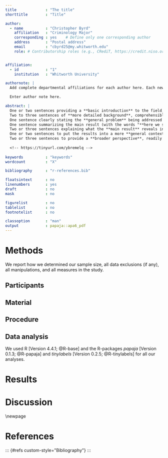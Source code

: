 ```yaml
---
title             : "The title"
shorttitle        : "Title"

author: 
  - name          : "Christopher Byrd"
    affiliation   : "Criminology Major"
    corresponding : yes    # Define only one corresponding author
    address       : "Postal address"
    email         : "cbyrd25@my.whitworth.edu"
    role: # Contributorship roles (e.g., CRediT, https://credit.niso.org/)


affiliation:
  - id            : "1"
    institution   : "Whitworth University"

authornote: |
  Add complete departmental affiliations for each author here. Each new line herein must be indented, like this line.

  Enter author note here.

abstract: |
  One or two sentences providing a **basic introduction** to the field,  comprehensible to a scientist in any discipline.
  Two to three sentences of **more detailed background**, comprehensible  to scientists in related disciplines.
  One sentence clearly stating the **general problem** being addressed by  this particular study.
  One sentence summarizing the main result (with the words "**here we show**" or their equivalent).
  Two or three sentences explaining what the **main result** reveals in direct comparison to what was thought to be the case previously, or how the  main result adds to previous knowledge.
  One or two sentences to put the results into a more **general context**.
  Two or three sentences to provide a **broader perspective**, readily comprehensible to a scientist in any discipline.
  
  <!-- https://tinyurl.com/ybremelq -->
  
keywords          : "keywords"
wordcount         : "X"

bibliography      : "r-references.bib"

floatsintext      : no
linenumbers       : yes
draft             : no
mask              : no

figurelist        : no
tablelist         : no
footnotelist      : no

classoption       : "man"
output            : papaja::apa6_pdf
---
```








# Methods
We report how we determined our sample size, all data exclusions (if any), all manipulations, and all measures in the study. <!-- 21-word solution (Simmons, Nelson & Simonsohn, 2012; retrieved from http://ssrn.com/abstract=2160588) -->

## Participants

## Material

## Procedure

## Data analysis
We used R [Version 4.4.1\; @R-base] and the R-packages *papaja* [Version 0.1.3\; @R-papaja] and *tinylabels* [Version 0.2.5\; @R-tinylabels] for all our analyses.


# Results

# Discussion


\newpage

# References

::: {#refs custom-style="Bibliography"}
:::

